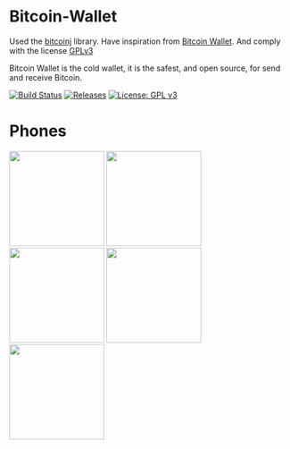 # Bitcoin-Wallet
Used the [bitcoinj](https://github.com/bitcoinj/bitcoinj) library.
Have inspiration from [Bitcoin Wallet](https://github.com/bitcoin-wallet/bitcoin-wallet). And comply with the license [GPLv3](https://github.com/hoanghiephui/Bitcoin-Wallet/blob/master/LICENSE)

Bitcoin Wallet is the cold wallet, it is the safest, and open source, for send and receive Bitcoin.

[![Build Status](https://travis-ci.org/hoanghiephui/Bitcoin-Wallet.svg?branch=master)](https://travis-ci.org/hoanghiephui/Bitcoin-Wallet)
[![Releases](https://img.shields.io/github/release/hoanghiephui/Bitcoin-Wallet.svg)](https://github.com/hoanghiephui/Bitcoin-Wallet/releases/latest)
[![License: GPL v3](https://img.shields.io/badge/License-GPL%20v3-blue.svg)](https://www.gnu.org/licenses/gpl-3.0)


      
# Phones

<p float="left">
  <img src="https://raw.githubusercontent.com/hoanghiephui/Bitcoin-Wallet/master/design/B1.png" width="170" />
  <img src="https://lh3.googleusercontent.com/7124gUmU1qYVY8HHk35RgT9F76mGMeu4iXkfdwsIpT4n8REW8JNwFM1VruCfxQ_sZg=w3360-h1788" width="170" /> 
  <img src="https://raw.githubusercontent.com/hoanghiephui/Bitcoin-Wallet/master/design/B3.png" width="170" />
  <img src="https://raw.githubusercontent.com/hoanghiephui/Bitcoin-Wallet/master/design/B4.png" width="170" />
  <img src="https://raw.githubusercontent.com/hoanghiephui/Bitcoin-Wallet/master/design/B5.png" width="170" />
</p>
